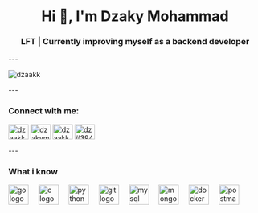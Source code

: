 <h1 align="center">Hi 👋, I'm Dzaky Mohammad</h1>
<h3 align="center">LFT | Currently improving myself as a backend developer</h3>
---
<p align="left"> <img src="https://komarev.com/ghpvc/?username=dzaakk&label=Profile%20views&color=0e75b6&style=flat" alt="dzaakk" /> </p>
---
<h3 align="left">Connect with me:</h3>
<p align="left">
<a href="https://twitter.com/dzaakk" target="blank"><img align="center" src="https://raw.githubusercontent.com/rahuldkjain/github-profile-readme-generator/master/src/images/icons/Social/twitter.svg" alt="dzaakk" height="30" width="40" /></a>
<a href="https://linkedin.com/in/dzakym" target="blank"><img align="center" src="https://raw.githubusercontent.com/rahuldkjain/github-profile-readme-generator/master/src/images/icons/Social/linked-in-alt.svg" alt="dzakym" height="30" width="40" /></a>
<a href="https://www.leetcode.com/dzaakk" target="blank"><img align="center" src="https://raw.githubusercontent.com/rahuldkjain/github-profile-readme-generator/master/src/images/icons/Social/leet-code.svg" alt="dzaakk" height="30" width="40" /></a>
<a href="https://discord.gg/dz#3946" target="blank"><img align="center" src="https://raw.githubusercontent.com/rahuldkjain/github-profile-readme-generator/master/src/images/icons/Social/discord.svg" alt="dz#3946" height="30" width="40" /></a>
</p>
---
<h3 align="left">What i know</h3>
<div align="left">
  <img src="https://skillicons.dev/icons?i=go" height="40" alt="go logo"  />
  <img width="12" />
  <img src="https://skillicons.dev/icons?i=c" height="40" alt="c logo"  />
  <img width="12" />
  <img src="https://skillicons.dev/icons?i=py" height="40" alt="python logo"  />
  <img width="12" />
  <img src="https://skillicons.dev/icons?i=git" height="40" alt="git logo"  />
  <img width="12" />
  <img src="https://skillicons.dev/icons?i=mysql" height="40" alt="mysql logo"  />
  <img width="12" />
  <img src="https://skillicons.dev/icons?i=mongodb" height="40" alt="mongodb logo"  />
  <img width="12" />
  <img src="https://skillicons.dev/icons?i=docker" height="40" alt="docker logo"  />
  <img width="12" />
  <img src="https://skillicons.dev/icons?i=postman" height="40" alt="postman logo"  />
</div>
